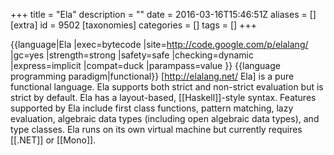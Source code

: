 +++
title = "Ela"
description = ""
date = 2016-03-16T15:46:51Z
aliases = []
[extra]
id = 9502
[taxonomies]
categories = []
tags = []
+++

{{language|Ela
|exec=bytecode
|site=http://code.google.com/p/elalang/
|gc=yes
|strength=strong
|safety=safe
|checking=dynamic
|express=implicit
|compat=duck
|parampass=value
}}
{{language programming paradigm|functional}}
[http://elalang.net/ Ela] is a pure functional language. Ela supports both strict and non-strict evaluation but is strict by default. Ela has a layout-based, [[Haskell]]-style syntax. Features supported by Ela include first class functions, pattern matching, lazy evaluation, algebraic data types (including open algebraic data types), and type classes.
Ela runs on its own virtual machine but currently requires [[.NET]] or [[Mono]].
